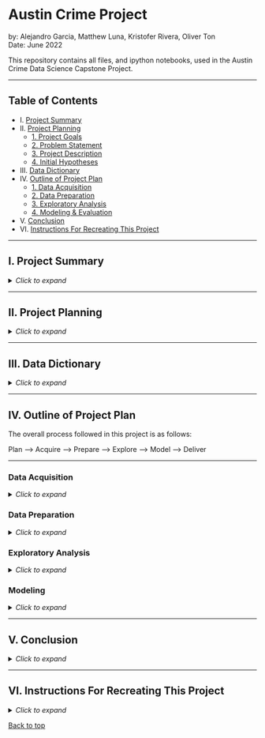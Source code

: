# Austin Crime Project

by: Alejandro Garcia, Matthew Luna, Kristofer Rivera, Oliver Ton
<br>
Date: June 2022

This repository contains all files, and ipython notebooks, used in the Austin Crime Data Science Capstone Project.


___

## Table of Contents

- I. [Project Summary](#i-project-summary)<br>
- II. [Project Planning](#ii-project-planning)<br>
    - [1. Project Goals](#project-goals)<br>
    - [2. Problem Statement](#problem-statement)<br>
    - [3. Project Description](#project-description)<br>
    - [4. Initial Hypotheses](#initial-hypotheses)<br>
- III. [Data Dictionary](#iii-data-dictionary)<br>
- IV. [Outline of Project Plan](#iv-outline-of-project-plan)<br>
    - [1. Data Acquisition](#data-acquisition)<br>
    - [2. Data Preparation](#data-preparation)<br>
    - [3. Exploratory Analysis](#exploratory-analysis)<br>
    - [4. Modeling & Evaluation](#modeling)<br>
- V. [Conclusion](#v-conclusion)<br>
- VI. [Instructions For Recreating This Project](#vi-instructions-for-recreating-this-project)<br>

___

## I. Project Summary

<details><summary><i>Click to expand</i></summary>

This project analyzes crime data from the city of Austin for the years 2018 through 2021. The goal of the project was to develop a deeper understanding of the factors that drive crime in Austin, TX and the indicators of whether or not a particular case will be solved/cleared. Using exploratory visualizations and statistical analysis we investigated several indicators of clearance such as crime type, location, seasonality, and timeliness of the report. Ultimately, we found all of these to be important indicators of clearance and built a predictive classification model using a Naive Bayes algorithm that can predict clearance status on unseen data with an accuracy of 89% and ROC-AUC Score of .81. This accuracy outperforms the baseline by ~ 11%.

</details>

___

## II. Project Planning

<details><summary><i>Click to expand</i></summary>

### Project Goals

Identify key indicators for successfully closing a crime case for the city of Austin given data for the years 2018 - 2021.

### Problem Statement

What factors contribute to whether or not a crime is solved/closed in the city of Austin?

### Project Description

Since 2010 the state of Texas has been the fastest growing state in terms of population in the country. Travis County had an increase in population of 170,000 from 2010 to 2020. With a large influx of people there is an increased opportunity for crime.

This project will dive into crime data from the city of Austin, Texas from 2018 to 2021. Our goal is to identify key indicators of whether or not a case is successfully closed. Having a deeper understanding of the crime in Austin will allow for improved public safety outcomes. We will investigate several factors of crimes: type of crime, location the crime occurred, the time and date a crime occurred, and the time and date a crime was reported. Additionally, we will look at how the COVID 19 pandemic affected crime in Austin.

A machine learning model will be built to predict the clearance status of a case with the hope that it can be used for guiding the allocation of police resources in real time.

Let’s keep Austin weird! And safe.

### Initial Hypotheses

- We predict that there is a relationship between the type of crime and clearance status.
- We predict there is a relationship between city council district and clearance status.
- We predict that there is a relationship between higher seasonal levels of crime and clearance status.
- We predict that the difference in time between when an incident occurred and when it was reported relates to the clearance status of the case.


</details>

___

## III. Data Dictionary

<details><summary><i>Click to expand</i></summary>

Our data was gathered from this [page](https://data.austintexas.gov/Public-Safety/Crime-Reports/fdj4-gpfu) which has the full data dictionary among other resources. For convenience below is the data dictionary:

| Name                        | Definition    | API Field Name | Data Type       
| :-----                      | :-----        | :-----         | :-----
| Incident Number             | Incident report number | incident_report_number | Number
| Highest Offense Description	| Description | crime_type | Plain Text
| Highest Offense Code        | Code        | ucr_code | Number
| Family Violence             | Incident involves family violence? Y = yes, N = no | family_violence | Plain Text
| Occurred Date Time          | Date and time (combined) incident occurred | occ_date_time | Date & Time
| Occurred Date	              | Date the incident occurred | occ_date | Date & Time
| Occurred Time	              | Time the incident occurred | occ_time | Number
| Report Date Time	          | Date and time (combined) incident was reported | rep_date_time | Date & Time
| Report Date	                | Date the incident was reported |rep_time | Date & Time
| Report Time	                | Time the incident was reported | location_type | Number
| Location Type	              | General description of the premise where the incident occurred | location_type | Plain Text
| Address	                    | Incident location | address | Plain Text
| Zip Code	                  | Zip code where incident occurred | zip_code | Number
| Council District	          | Austin city council district where incident occurred | council_district | Number
| APD Sector	                | APD sector where incident occurred | sector | Plain Text  
| APD District	              | APD district where incident occurred | district | Plain Text
| PRA	                        | APD police reporting area where incident occurred | pra | Plain Text
| Census Tract	              | Census tract where incident occurred | census_tract | Number
| Clearance Status	          | How/whether crime was solved (see lookup) | clearance_status | Plain Text
| Clearance Date	            | Date crime was solved | clearance_date | Date & Time
| UCR Category	              | Code for the most serious crimes identified by the FBI as part of its Uniform Crime Reporting program | ucr_category | Plain Text
| Category Description	      | Description for the most serious crimes identified by the FBI as part of its Uniform Crime Reporting program | category_description | Plain Text
| X-coordinate	              | X-coordinate where the incident occurred | x_coordinate | Number
| Y-coordinate	              | Y-coordinate where incident occurred | y_coordinate | Number
| Latitude	                  | Latitude where incident occurred | latitude | Number
| Longitude	                  | Longitude where the incident occurred | longtitude | Number
| Location	                  | 3rd party generated spatial column (not from source) | location | Location

 

Additionally, a set of features were added to the data set:

 
| Name                  | Definition    | Data Type                                   
|:-----                 | :-----        |:-------------------------                  
| geometry              | A list of coordinates | Multi-Polygon and Polygon
| time_to_report        | The difference in time between when a crime occurred and when it was reported. | Time
| pandemic_lockdown     | Whether or not the crime occurred during the time frame when stay at home orders were active. | Boolean

</details>

___

## IV. Outline of Project Plan

The overall process followed in this project is as follows: 

Plan  -->  Acquire   --> Prepare  --> Explore  --> Model  --> Deliver

---
### Data Acquisition

<details><summary><i>Click to expand</i></summary>


**Acquisition Files:**
- acquire.ipynb: Contains all the steps and decisions taken in the data acquisition phase of the pipeline.
- acquire.py: Contains functions used for acquiring the Austin crime data using an API or reading the data from a .csv file.

**Steps Taken:**

- The data was gathered from publicly available data provided by the Austin Police Department on data.austintexas.gov.
- We created a function to automate gathering the data from the provided API and caching it locally as a CSV file. 
- Our initial data set included 500,000 rows and 31 columns. 
- For ease of use and relevancy, we decided to limit our data to crimes reported between the years 2018 and 2021. 
- After removing data outside this time frame, we were left with 401,955 rows.

**Additional Steps:**
- For visualizing geospatial data download the shapefile for boundaries zipcode tabulation areas at this [webpage](https://data.austintexas.gov/dataset/Boundaries-Zip-Code-Tabulation-Areas-2017/nf4y-c7ue).
- Merge the dataframes and then create a new csv file.
- For performing analysis on the police patrol areas, districts, and sectors download the .csv file from this [webpage](https://data.austintexas.gov/Locations-and-Maps/Austin-Police-Department-Districts/9jeg-fsk5).

</details>

### Data Preparation

<details><summary><i>Click to expand</i></summary>

**Preparation Files:**
- prepare.ipynb: Contains all steps and decisions made in the data preparation phase of the pipeline.
- prepare.py: Contains functions used for preparing the data for exploration and modeling. Also contains functions used for univariate exploration in the prepare notebook.
- second_iteration.ipynb: Contains all steps and decisions made in the second iteration of the data preparation phase of the pipeline.
- wrangle.py: Contains function used for acquiring and preparing the data in one step.

**Steps Taken:**

- After investigating columns with missing values, we decided to drop 15 columns entirely that we deemed to be unuseful or redundant. 
- Next, we made decisions on how to handle the missing values in our remaining 16 columns. 
- For 7 columns, including clearance_status, clearance_date, zip_code, sector, district, latitude, and longitude, we decided that we could not reasonably impute nulls with a value and dropped all missing rows. 
- We had 753 missing values for location_type values which we decided to add to the Other / Unknown value. 
- We had 1438 missing values for council_district which we decided to impute as the most common district. 
- For readability we renamed a few columns.
- The target variable (clearance_status) originally has the values N, O, and C which are not very meaningful. These were changed to the more human readable values not cleared, cleared by exception, and cleared by arrest.
- We cast the columns to more appropriate data types where necessary.
- Because cleared by exception cases are rare (less than 1% of our observations) and by definition are exceptional cases we decided it would be best to drop these observations and focus solely on not cleared and cleared by arrest.

</details>

### Exploratory Analysis

<details><summary><i>Click to expand</i></summary>

**Exploratory Analysis Files:**
- explore.py: Contains all functions used in the exploration phase of the pipeline and all functions used for producing visualizations in the final notebook.
- univariate_analysis.ipynb: Contains steps and takeaways from the univariate analysis of the data.
- rivera_explore.ipynb: Contains steps taken in answering the question, which types/categories of crime are not getting solved?
- rivera_second_iteration.ipynb: Contains steps taken in analyzing the police districts and patrol areas data.
- garcia_explore.ipynb: Contains steps taken in answering the question, does the clearance status of a case depend on the amount of time between when a crime occurred and when it was reported.
- garcia_explore_2nd.ipynb: Contains steps taken in analyzing multivariate analysis with crime types and reporting time, analysis of COVID 19 and clearance rates, and analysis of location types.
- oliver_notebook.ipynb: Contains steps taken in answering the question, is there seasonality in crime?
- matt_explore.ipynb: Contains steps taken in answering the question, are there certain city council districts with disproportiate levels of crime?

**Steps Taken:**
- We began exploring the data by investigating the distributions of values in the various features contained in the data.
- Next, we split the data into three sets: train, validate, and test. Only the train dataset is explored from this point on.
- The relationship between types of crime and clearance status was investigated.
- The relationship between the time to report a crime and clearance status was investigated.
- The seasonality of the data was investigated.
- The relationship between council district and clearance status was investigated.
- The relationship between police patrol areas and clearance status was investigated.
- The relationship between location type and clearance status was investigated.
- The affects of COVID 19 and clearance status was investigated.

</details>

### Modeling

<details><summary><i>Click to expand</i></summary>

**Modeling Files:**
- model.ipynb: Contains all steps and decisions made in the modeling phase.
- model.py: Contains functions and objects used for building machine learning models.
- evaluate.py: Contains functions used for evaluating model performance.

**Steps Taken:**
- We decided to use roc-auc score and accuracy as our metrics for measuring model performance.
- A baseline model was established to serve as a simple model to compare model performance to.
- Several machine learning algorithms were used, provided by sklearn, with mostly default values to determine which algorithm provides the best performance for making predictions on the train dataset. 
- For the top performing models the hyper-parameters were modified to determine which set of hyper-parameters can provide the best performance on the train set. 
- The top performing models from these were chosen to evaluate on the validate set.
- The top performing model was evaluated on the test dataset to determine how it could be expected to perform on unseen data.

</details>

___

## V. Conclusion

<details><summary><i>Click to expand</i></summary>

Our exploratory data analysis provided several key insights surrounding the factors that drive crime and whether or not a case gets cleared. We identified that several of the top crimes in terms of frequency (burglary of vehicle, theft, and family disturbance) are also the lowest in terms of clearance rate. We identified disproportionate levels of crime in certain council districts, clear seasonal trends, and the importance of timely reporting in ensuring a case gets cleared. Our best performing model was a Naive Bayes Classifier model that can predict case clearance with 89% accuraccy and a ROC-AUC score of .81 significantly outperforming the baseline. We hope our insights and predictive model can be used to guide policy making and allocation of resources towards improving public safety outcomes in Austin, TX. 

</details>

___

## VI. Instructions For Recreating This Project

<details><summary><i>Click to expand</i></summary>

1. Clone this repository into your local machine by running the following command in a terminal:
```bash
git clone git@github.com:austin-crime/austin-crime.git
```
2. You will need Pandas, Numpy, Matplotlib, Seaborn, and SKLearn installed on your machine.
3. Additionally you will need to install the following packages:
    - [Sodapy](https://github.com/xmunoz/sodapy)
    - [Geopandas](https://geopandas.org/en/stable/)

These can be installed by running the following commands in a terminal:
```bash
pip install sodapy
pip install geopandas
```
4. (Optional) Alternatively, a requirements.txt file is provided that contains all the project dependencies. These can be installed with the following command:
```bash
pip install -r requirements.txt
```
5. (Optional) Creating an app token is generally recommended for using the Socrata API with sodapy, however for the purposes of recreating this project it is not necessary. If you are interested in creating an app token follow the instructions [here](https://support.socrata.com/hc/en-us/articles/210138558-Generating-an-App-Token). Put your app token in an env.py file like so:
```python
app_token = 'your_app_token'
```
6. Now you can start a Jupyter Notebook session (or your favorite iPython notebook environment) and execute the Final_Report.ipynb notebook.

</details>

[Back to top](#austin-crime-project)